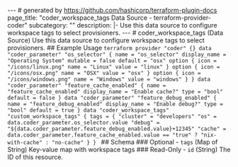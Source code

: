 --- # generated by https://github.com/hashicorp/terraform-plugin-docs page_title: "coder_workspace_tags Data Source - terraform-provider-coder" subcategory: "" description: |- Use this data source to configure workspace tags to select provisioners. --- # coder_workspace_tags (Data Source) Use this data source to configure workspace tags to select provisioners. ## Example Usage ```terraform provider "coder" {} data "coder_parameter" "os_selector" { name = "os_selector" display_name = "Operating System" mutable = false default = "osx" option { icon = "/icons/linux.png" name = "Linux" value = "linux" } option { icon = "/icons/osx.png" name = "OSX" value = "osx" } option { icon = "/icons/windows.png" name = "Windows" value = "windows" } } data "coder_parameter" "feature_cache_enabled" { name = "feature_cache_enabled" display_name = "Enable cache?" type = "bool" default = false } data "coder_parameter" "feature_debug_enabled" { name = "feature_debug_enabled" display_name = "Enable debug?" type = "bool" default = true } data "coder_workspace_tags" "custom_workspace_tags" { tags = { "cluster" = "developers" "os" = data.coder_parameter.os_selector.value "debug" = "${data.coder_parameter.feature_debug_enabled.value}+12345" "cache" = data.coder_parameter.feature_cache_enabled.value == "true" ? "nix-with-cache" : "no-cache" } } ``` <!-- schema generated by tfplugindocs --> ## Schema ### Optional - `tags` (Map of String) Key-value map with workspace tags ### Read-Only - `id` (String) The ID of this resource. 